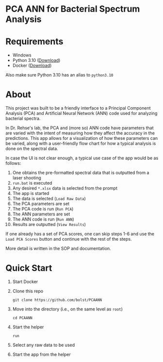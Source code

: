 # PCA ANN for Bacterial Spectrum Analysis

# Requirements
- Windows
- Python 3.10 ([Download](https://www.python.org/downloads/release/python-31014/))
- Docker ([Download](https://www.docker.com/products/docker-desktop/))

Also make sure Python 3.10 has an alias to `python3.10`

# About
This project was built to be a friendly interface to a Principal Component Analysis (PCA) and Artificial Neural Network (ANN) code used for analyzing bacterial spectra.

In Dr. Rehse's lab, the PCA and (more so) ANN code have parameters that are varied with the intent of measuring how they affect the accuracy in the predictions. This app allows for a visualization of how these parameters can be varied, along with a user-friendly flow chart for how a typical analysis is done on the spectral data.

In case the UI is not clear enough, a typical use case of the app would be as follows:

1. One obtains the pre-formatted spectral data that is outputted from a laser shooting
2. `run.bat` is executed
3. Any desired `*.xlsx` data is selected from the prompt
4. The app is started
5. The data is selected (`Load Raw Data`)
6. The PCA parameters are set
7. The PCA code is run (`Run PCA`)
8. The ANN parameters are set
9. The ANN code is run (`Run ANN`)
10. Results are outputted (`View Results`)

If one already has a set of PCA scores, one can skip steps 1-6 and use the `Load PCA Scores` button and continue with the rest of the steps.

More detail is written in the SOP and documentation.


# Quick Start
1. Start Docker
2. Clone this repo 
    ```
    git clone https://github.com/bolst/PCAANN
    ```

3. Move into the directory (i.e., on the same level as `root`)
    ```
    cd PCAANN
    ```

4. Start the helper
    ```
    run
    ```

5. Select any raw data to be used

6. Start the app from the helper